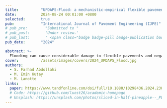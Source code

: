 ```yaml
---
title:          "UPDAPS-Flood: a mechanistic-empirical flexible pavement analysis tool to evaluate the effect of flooding events on flexible pavement performance"
date:           2024-08-24 00:01:00 +0800
selected:       true
pub:            "International Journal of Pavement Engineering (IJPE)"
# pub_pre:        "Submitted to "
# pub_post:       'Under review.'
# pub_last:       ' <span class="badge badge-pill badge-publication badge-success">Spotlight</span>'
pub_date:       "2024"

abstract: >-
  Flooding can cause considerable damage to flexible pavements and negatively affects their performance over time. This study aims to evaluate the flooding effects on the flexible pavement performance and the potential resiliency of the pavement network through a mechanistic-empirical (ME) pavement analysis approach. The Unified Pavement Distress Analysis and Prediction System (UPDAPS) programme, which includes ME analysis models, was used to develop the UPDAPS-Flood programme. A total of 7,655 flexible pavement sections were extracted from the Highway Pavement Management System (HPMS) database in three United States regions. Finally, the resiliency of the pavement network to flood events was quantified using the loss of pavement service life based on the international roughness index (IRI). The results showed that flooding has the highest impact on rutting performance, followed by IRI and fatigue cracking. It has been found that a proper drainage system can reduce the flooding impact by a factor of two. The predicted pavement performance was found to be very sensitive to the coefficients of the rutting model, which brings the need for further studies to re-calibrate the rutting prediction model at higher moisture content levels.
cover:          /assets/images/covers/2024_UPDAPS_Flood.jpg
authors:
  - S. Farhad Abdollahi
  - M. Emin Kutay
  - M. Lanotte
links:
  paper: https://www.tandfonline.com/doi/full/10.1080/10298436.2024.2387743
  # Code: https://github.com/luost26/academic-homepage
  # Unsplash: https://unsplash.com/photos/sliced-in-half-pineapple--_PLJZmHZzk
---
```

